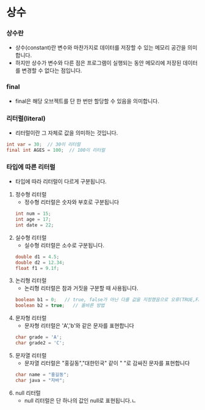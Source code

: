 # 상수
### 상수란
+ 상수(constant)란 변수와 마찬가지로 데이터를 저장할 수 있는 메모리 공간을 의미합니다.
+ 하지만 상수가 변수와 다른 점은 프로그램이 실행되는 동안 메모리에 저장된 데이터를 변경할 수 없다는 점입니다.
### final
+ final은 해당 오브젝트를 단 한 번만 할당할 수 있음을 의미합니다.
### 리터럴(literal)
+ 리터럴이란 그 자체로 값을 의미하는 것입니다.
```java
int var = 30;  // 30이 리터럴
final int AGES = 100;  // 100이 리터럴
```
### 타입에 따른 리터럴
+ 타입에 따라 리터럴이 다르게 구분됩니다.
1. 정수형 리터럴
    + 정수형 리터럴은 숫자와 부호로 구분됩니다
    ``` java
    int num = 15;
    int age = 17;
    int date = 22;
    ```
2. 실수형 리터럴
    + 실수형 리터럴은 소수로 구분됩니다.
    ```java
    double d1 = 4.5;
    double d2 = 12.34;
    float f1 = 9.1f;
    ```
3. 논리형 리터럴
    + 논리형 리터럴은 참과 거짓을 구분할 때 사용됩니다.
    ```java
    boolean b1 = 0;   // true, false가 아닌 다를 값을 지정했음으로 오류(TRUE,FALSE로 입력해도 오류)
    boolean b2 = true;   // 올바른 방법
    ```
4. 문자형 리터럴
    + 문자형 리터럴은 'A','b'와 같은 문자를 표현합니다
    ```java
    char grade = 'A';
    char grade2 = 'C';
    ```
5. 문자열 리터럴
    + 문자열 리터럴은 "홍길동","대한민국" 같이 " "로 감싸진 문자를 표현합니다 
    ```java
    char name = "홍길동";
    char java = "자바";
6. null 리터럴
    + null 리터럴은 단 하나의 값인 null로 표현됩니다.ㄴ